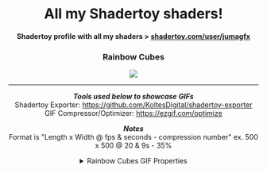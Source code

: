 <div align="center">
  
# All my Shadertoy shaders!
#### Shadertoy profile with all my shaders > [shadertoy.com/user/jumagfx](https://www.shadertoy.com/user/jumagfx)

### Rainbow Cubes

<a href="https://www.shadertoy.com/user/jumagfx"> 
	<img src="rainbow_cubes_400x400@20&9s+35%.gif"/> 
</a> 

---

***Tools used below to showcase GIFs***   
Shadertoy Exporter: https://github.com/KoltesDigital/shadertoy-exporter   
GIF Compressor/Optimizer: https://ezgif.com/optimize  

***Notes***  
Format is "Length x Width @ fps & seconds - compression number"
ex. 500 x 500 @ 20 & 9s - 35% 
<details>
  <summary>Rainbow Cubes GIF Properties</summary>
  400 x 400 @ 20fps & 9s - 35%  
</details>


</div>

